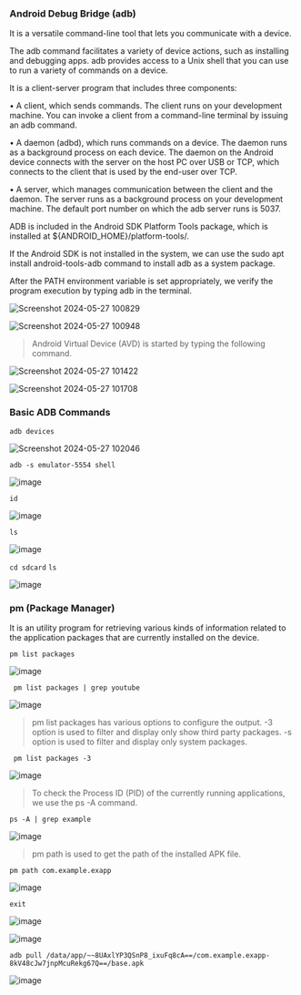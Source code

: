 ### Android Debug Bridge (adb) 

It is a versatile command-line tool that lets you communicate with a device.

The adb command facilitates a variety of device actions, such as installing and debugging apps. adb provides access to a Unix shell that you can use to run a variety of commands on a device.

It is a client-server program that includes three components:

• A client, which sends commands. The client runs on your development machine. You can invoke a client from a command-line terminal by issuing an adb command.

• A daemon (adbd), which runs commands on a device. The daemon runs as a background process on each device. The daemon on the Android device connects with the server on the host PC over USB or TCP, which connects to the client that is used by the end-user over TCP.

• A server, which manages communication between the client and the daemon. The server runs as a background process on your development machine. The default port number on which the adb server runs is 5037.

ADB is included in the Android SDK Platform Tools package, which is installed at ${ANDROID_HOME}/platform-tools/.

If the Android SDK is not installed in the system, we can use the sudo apt install android-tools-adb command to install adb as a system package.

After the PATH environment variable is set appropriately, we verify the program execution by typing adb in the terminal.

![Screenshot 2024-05-27 100829](https://github.com/udayk01/Android-Security/assets/52235763/b402578b-56bb-423c-aaac-90d537fd1517)

![Screenshot 2024-05-27 100948](https://github.com/udayk01/Android-Security/assets/52235763/a1fbbd86-b131-4114-a013-dadca72cbcb0)

> Android Virtual Device (AVD) is started by typing the following command.

![Screenshot 2024-05-27 101422](https://github.com/udayk01/Android-Security/assets/52235763/fa384335-832a-4199-ab2c-ff916be75275)

![Screenshot 2024-05-27 101708](https://github.com/udayk01/Android-Security/assets/52235763/90ce52c0-1a93-4a3d-99c8-88227787a609)

### Basic ADB Commands

```adb devices```

![Screenshot 2024-05-27 102046](https://github.com/udayk01/Android-Security/assets/52235763/f29f8e34-bed4-4362-bbe7-9cc7d9c54c0e)

```adb -s emulator-5554 shell```

![image](https://github.com/udayk01/Android-Security/assets/52235763/e4ac55dd-38d2-47b8-979f-4f91270719dd)

```id```

![image](https://github.com/udayk01/Android-Security/assets/52235763/39e8b909-c796-407a-871f-3c1ec3b98912)

```ls```

![image](https://github.com/udayk01/Android-Security/assets/52235763/ed115990-8d3f-46b9-8664-79e31b1d077d)

```cd sdcard```
```ls```

![image](https://github.com/udayk01/Android-Security/assets/52235763/a620c142-92a4-4e45-b6d8-3b200f4bac46)

### pm (Package Manager) 

It is an utility program for retrieving various kinds of information related to the application packages that are currently installed on the device.

```pm list packages```

![image](https://github.com/udayk01/Android-Security/assets/52235763/4f5c6b3a-f049-49f3-84c2-9245b8655e59)

``` pm list packages | grep youtube```

![image](https://github.com/udayk01/Android-Security/assets/52235763/495634a1-d3d2-4436-9104-1b4623b82e2b)

> pm list packages has various options to configure the output. -3 option is used to filter and display only show third party packages. -s option is used to filter and display only system packages.

``` pm list packages -3```

![image](https://github.com/udayk01/Android-Security/assets/52235763/1a8112f2-18eb-40a0-a3cb-0c0dce656e2e)

> To check the Process ID (PID) of the currently running applications, we use the ps -A command.

``` ps -A | grep example ```

![image](https://github.com/udayk01/Android-Security/assets/52235763/73287e7c-a731-47b4-a8d4-d80942145476)

> pm path is used to get the path of the installed APK file.

```pm path com.example.exapp```

![image](https://github.com/udayk01/Android-Security/assets/52235763/3e6f9dae-71ec-4c66-b936-612fed832685)

```exit```

![image](https://github.com/udayk01/Android-Security/assets/52235763/2e3bb6c9-9f06-436a-94f1-7c164e53a72b)

![image](https://github.com/udayk01/Android-Security/assets/52235763/b242a76d-d782-4b72-9ac4-fef9550fbd78)

```adb pull /data/app/~~8UAxlYP3QSnP8_ixuFq8cA==/com.example.exapp-8kV48cJw7jnpMcuRekg67Q==/base.apk```

![image](https://github.com/udayk01/Android-Security/assets/52235763/eb4cba3a-3aa7-4908-879a-3af2cfafca4f)
